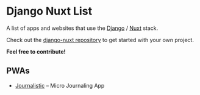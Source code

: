 # Django Nuxt List

A list of apps and websites that use the [Django](https://www.djangoproject.com/) / [Nuxt](https://nuxtjs.org/) stack.

Check out the [django-nuxt repository](https://github.com/toniengelhardt/django-nuxt) to get started with your own project.

**Feel free to contribute!**

## PWAs

- [Journalistic](https://journalisticapp.com) – Micro Journaling App
